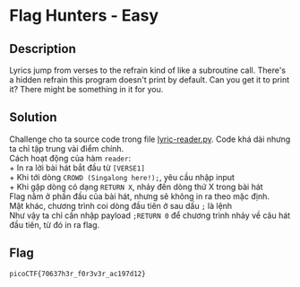 # Flag Hunters - Easy
## Description
Lyrics jump from verses to the refrain kind of like a subroutine call. There's a hidden refrain this program doesn't print by default. Can you get it to print it? There might be something in it for you.
## Solution
Challenge cho ta source code trong file [lyric-reader.py](./lyric-reader.py). Code khá dài nhưng ta chỉ tập trung vài điểm chính.  
Cách hoạt động của hàm `reader`:  
    + In ra lời bài hát bắt đầu từ `[VERSE1]`  
    + Khi tới dòng `CROWD (Singalong here!);`, yêu cầu nhập input  
    + Khi gặp dòng có dạng `RETURN X`, nhảy đến dòng thứ X trong bài hát  
Flag nằm ở phần đầu của bài hát, nhưng sẽ không in ra theo mặc định.  
Mặt khác, chương trình coi dòng đầu tiên ở sau dấu `;` là lệnh  
Như vậy ta chỉ cần nhập payload `;RETURN 0` để chương trình nhảy về câu hát đầu tiên, từ đó in ra flag.
## Flag
```
picoCTF{70637h3r_f0r3v3r_ac197d12}
```